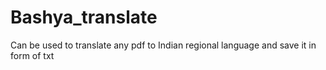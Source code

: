 # Bashya_translate
Can be used to translate any pdf to Indian regional language and save it in form of txt
